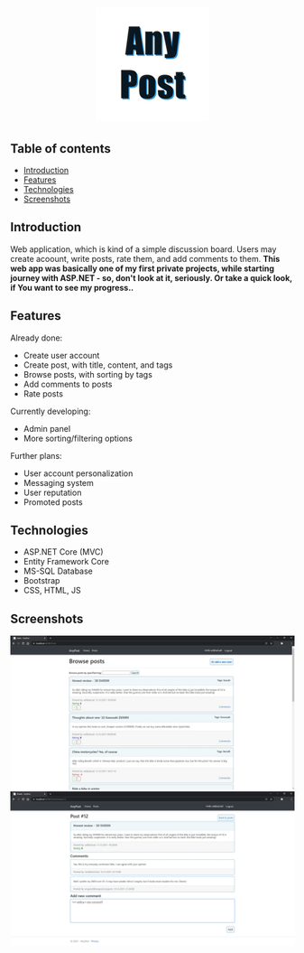 <h1 align="center">
 <img src="./anypostlogo.png" alt="AnyPost Logo"/>
</h1>

## Table of contents
* [Introduction](#introduction)
* [Features](#features)
* [Technologies](#technologies)
* [Screenshots](#screenshots)

## Introduction
Web application, which is kind of a simple discussion board. Users may create acoount, write posts, rate them, and add comments to them.
<b>This web app was basically one of my first private projects, while starting journey with ASP.NET - so, don't look at it, seriously. Or take a quick look, if You want to see my progress..</b>

## Features
Already done:
* Create user account
* Create post, with title, content, and tags
* Browse posts, with sorting by tags
* Add comments to posts
* Rate posts

Currently developing:
* Admin panel
* More sorting/filtering options

Further plans:
* User account personalization
* Messaging system
* User reputation
* Promoted posts

## Technologies
* ASP.NET Core (MVC)
* Entity Framework Core
* MS-SQL Database
* Bootstrap
* CSS, HTML, JS

## Screenshots
<p align="center">
 <img src="./anypostv011.jpg" alt="Screenshot form AnyPost application"/>
 <img src="./anypostv011ca.jpg" alt="Screenshot form AnyPost application"/>
</p>
